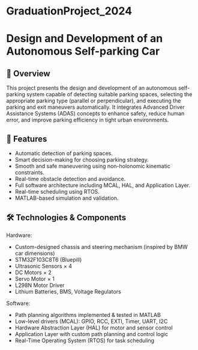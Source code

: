 #              GraduationProject_2024
# Design and Development of an Autonomous Self-parking Car

## 📌 Overview
This project presents the design and development of an autonomous self-parking system capable of detecting suitable parking spaces, selecting the appropriate parking type (parallel or perpendicular), and executing the parking and exit maneuvers automatically. It integrates Advanced Driver Assistance Systems (ADAS) concepts to enhance safety, reduce human error, and improve parking efficiency in tight urban environments.

## 🧠 Features
- Automatic detection of parking spaces.
- Smart decision-making for choosing parking strategy.
- Smooth and safe maneuvering using non-holonomic kinematic constraints.
- Real-time obstacle detection and avoidance.
- Full software architecture including MCAL, HAL, and Application Layer.
- Real-time scheduling using RTOS.
- MATLAB-based simulation and validation.

## 🛠️ Technologies & Components
Hardware:
- Custom-designed chassis and steering mechanism (inspired by BMW car dimensions)
- STM32F103C8T6 (Bluepill)
- Ultrasonic Sensors × 4
- DC Motors × 2
- Servo Motor × 1
- L298N Motor Driver
- Lithium Batteries, BMS, Voltage Regulators

Software:
- Path planning algorithms implemented & tested in MATLAB
- Low-level drivers (MCAL): GPIO, RCC, EXTI, Timer, UART, I2C
- Hardware Abstraction Layer (HAL) for motor and sensor control
- Application Layer with custom path planning and control logic
- Real-Time Operating System (RTOS) for task scheduling

